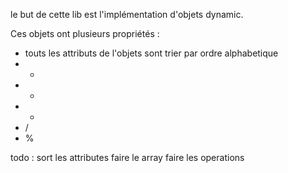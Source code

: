 

le but de cette lib est l'implémentation d'objets dynamic.

Ces objets ont plusieurs propriétés :
 - touts les attributs de l'objets sont trier par ordre alphabetique
 - +
 - -
 - *
 - /
 - %

todo :
	sort les attributes
	faire le array
	faire les operations